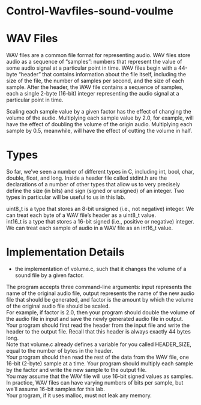 # Control-Wavfiles-sound-voulme
# WAV Files</br>
WAV files are a common file format for representing audio. WAV files store audio as a sequence of “samples”: numbers that represent the value of some audio signal at a particular point in time. WAV files begin with a 44-byte “header” that contains information about the file itself, including the size of the file, the number of samples per second, and the size of each sample. After the header, the WAV file contains a sequence of samples, each a single 2-byte (16-bit) integer representing the audio signal at a particular point in time.</br>

Scaling each sample value by a given factor has the effect of changing the volume of the audio. Multiplying each sample value by 2.0, for example, will have the effect of doubling the volume of the origin audio. Multiplying each sample by 0.5, meanwhile, will have the effect of cutting the volume in half.</br>

# Types</br>
So far, we’ve seen a number of different types in C, including int, bool, char, double, float, and long. Inside a header file called stdint.h are the declarations of a number of other types that allow us to very precisely define the size (in bits) and sign (signed or unsigned) of an integer. Two types in particular will be useful to us in this lab.</br>

uint8_t is a type that stores an 8-bit unsigned (i.e., not negative) integer. We can treat each byte of a WAV file’s header as a uint8_t value.</br>
int16_t is a type that stores a 16-bit signed (i.e., positive or negative) integer. We can treat each sample of audio in a WAV file as an int16_t value.</br>


# Implementation Details
* the implementation of volume.c, such that it changes the volume of a sound file by a given factor.</br>

The program accepts three command-line arguments: input represents the name of the original audio file, output represents the name of the new audio file that should be generated, and factor is the amount by which the volume of the original audio file should be scaled.</br>
For example, if factor is 2.0, then your program should double the volume of the audio file in input and save the newly generated audio file in output.</br>
Your program should first read the header from the input file and write the header to the output file. Recall that this header is always exactly 44 bytes long.</br>
Note that volume.c already defines a variable for you called HEADER_SIZE, equal to the number of bytes in the header.</br>
Your program should then read the rest of the data from the WAV file, one 16-bit (2-byte) sample at a time. Your program should multiply each sample by the factor and write the new sample to the output file.</br>
You may assume that the WAV file will use 16-bit signed values as samples. In practice, WAV files can have varying numbers of bits per sample, but we’ll assume 16-bit samples for this lab.</br>
Your program, if it uses malloc, must not leak any memory.</br>
